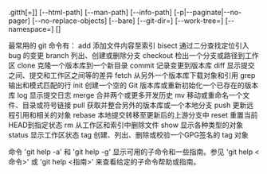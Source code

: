 .gitth[=<path>]] [--html-path] [--man-path] [--info-path]
           [-p|--paginate|--no-pager] [--no-replace-objects] [--bare]
           [--git-dir=<path>] [--work-tree=<path>] [--namespace=<name>]
           <command> [<args>]

最常用的 git 命令有：
   add        添加文件内容至索引
   bisect     通过二分查找定位引入 bug 的变更
   branch     列出、创建或删除分支
   checkout   检出一个分支或路径到工作区
   clone      克隆一个版本库到一个新目录
   commit     记录变更到版本库
   diff       显示提交之间、提交和工作区之间等的差异
   fetch      从另外一个版本库下载对象和引用
   grep       输出和模式匹配的行
   init       创建一个空的 Git 版本库或重新初始化一个已存在的版本库
   log        显示提交日志
   merge      合并两个或更多开发历史
   mv         移动或重命名一个文件、目录或符号链接
   pull       获取并整合另外的版本库或一个本地分支
   push       更新远程引用和相关的对象
   rebase     本地提交转移至更新后的上游分支中
   reset      重置当前HEAD到指定状态
   rm         从工作区和索引中删除文件
   show       显示各种类型的对象
   status     显示工作区状态
   tag        创建、列出、删除或校验一个GPG签名的 tag 对象

命令 'git help -a' 和 'git help -g' 显示可用的子命令和一些指南。参见
'git help <命令>' 或 'git help <指南>' 来查看给定的子命令帮助或指南。

